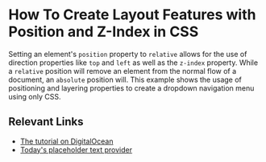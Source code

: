 # How To Create Layout Features with Position and Z-Index in CSS

Setting an element's `position` property to `relative` allows for the use of direction properties like `top` and `left` as well as the `z-index` property. While a `relative` position will remove an element from the normal flow of a document, an `absolute` position will. This example shows the usage of positioning and layering properties to create a dropdown navigation menu using only CSS.

## Relevant Links

- [The tutorial on DigitalOcean](https://www.digitalocean.com/community/tutorials/how-to-create-layout-features-with-position-and-z-index-in-css)
- [Today's placeholder text provider](http://saganipsum.com/)
